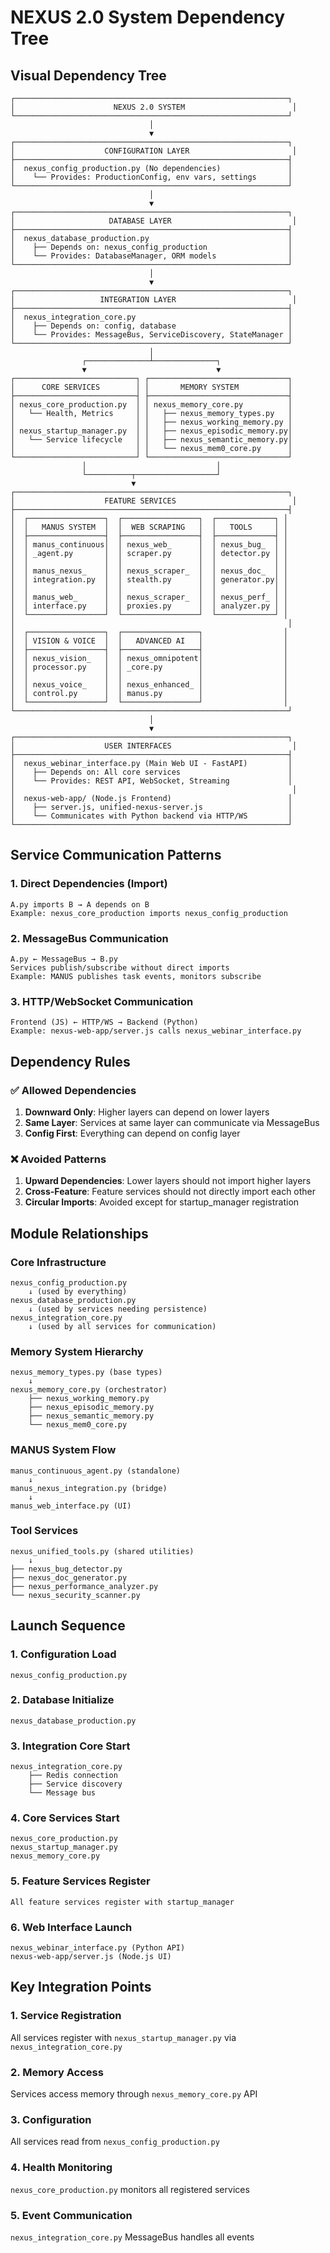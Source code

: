 # NEXUS 2.0 System Dependency Tree

## Visual Dependency Tree

```
┌─────────────────────────────────────────────────────────────┐
│                      NEXUS 2.0 SYSTEM                        │
└─────────────────────────────────────────────────────────────┘
                               │
                               ▼
┌─────────────────────────────────────────────────────────────┐
│                    CONFIGURATION LAYER                       │
├─────────────────────────────────────────────────────────────┤
│  nexus_config_production.py (No dependencies)               │
│    └── Provides: ProductionConfig, env vars, settings       │
└─────────────────────────────────────────────────────────────┘
                               │
                               ▼
┌─────────────────────────────────────────────────────────────┐
│                     DATABASE LAYER                           │
├─────────────────────────────────────────────────────────────┤
│  nexus_database_production.py                               │
│    ├── Depends on: nexus_config_production                  │
│    └── Provides: DatabaseManager, ORM models                │
└─────────────────────────────────────────────────────────────┘
                               │
                               ▼
┌─────────────────────────────────────────────────────────────┐
│                   INTEGRATION LAYER                          │
├─────────────────────────────────────────────────────────────┤
│  nexus_integration_core.py                                  │
│    ├── Depends on: config, database                         │
│    └── Provides: MessageBus, ServiceDiscovery, StateManager │
└─────────────────────────────────────────────────────────────┘
                               │
                ┌──────────────┴──────────────┐
                ▼                             ▼
┌───────────────────────────┐ ┌───────────────────────────────┐
│      CORE SERVICES        │ │       MEMORY SYSTEM           │
├───────────────────────────┤ ├───────────────────────────────┤
│ nexus_core_production.py  │ │ nexus_memory_core.py          │
│   └── Health, Metrics     │ │   ├── nexus_memory_types.py   │
│                           │ │   ├── nexus_working_memory.py │
│ nexus_startup_manager.py  │ │   ├── nexus_episodic_memory.py│
│   └── Service lifecycle   │ │   ├── nexus_semantic_memory.py│
│                           │ │   └── nexus_mem0_core.py      │
└───────────────────────────┘ └───────────────────────────────┘
                │                             │
                └──────────┬──────────────────┘
                           ▼
┌─────────────────────────────────────────────────────────────┐
│                    FEATURE SERVICES                          │
├─────────────────────────────────────────────────────────────┤
│  ┌─────────────────┐  ┌─────────────────┐  ┌─────────────┐ │
│  │   MANUS SYSTEM  │  │  WEB SCRAPING   │  │   TOOLS     │ │
│  ├─────────────────┤  ├─────────────────┤  ├─────────────┤ │
│  │ manus_continuous│  │ nexus_web_      │  │ nexus_bug_  │ │
│  │ _agent.py       │  │ scraper.py      │  │ detector.py │ │
│  │                 │  │                 │  │             │ │
│  │ manus_nexus_    │  │ nexus_scraper_  │  │ nexus_doc_  │ │
│  │ integration.py  │  │ stealth.py      │  │ generator.py│ │
│  │                 │  │                 │  │             │ │
│  │ manus_web_      │  │ nexus_scraper_  │  │ nexus_perf_ │ │
│  │ interface.py    │  │ proxies.py      │  │ analyzer.py │ │
│  └─────────────────┘  └─────────────────┘  └─────────────┘ │
│                                                             │
│  ┌─────────────────┐  ┌─────────────────┐                  │
│  │ VISION & VOICE  │  │   ADVANCED AI   │                  │
│  ├─────────────────┤  ├─────────────────┤                  │
│  │ nexus_vision_   │  │ nexus_omnipotent│                  │
│  │ processor.py    │  │ _core.py        │                  │
│  │                 │  │                 │                  │
│  │ nexus_voice_    │  │ nexus_enhanced_ │                  │
│  │ control.py      │  │ manus.py        │                  │
│  └─────────────────┘  └─────────────────┘                  │
└─────────────────────────────────────────────────────────────┘
                               │
                               ▼
┌─────────────────────────────────────────────────────────────┐
│                    USER INTERFACES                           │
├─────────────────────────────────────────────────────────────┤
│  nexus_webinar_interface.py (Main Web UI - FastAPI)         │
│    ├── Depends on: All core services                        │
│    └── Provides: REST API, WebSocket, Streaming             │
│                                                              │
│  nexus-web-app/ (Node.js Frontend)                          │
│    ├── server.js, unified-nexus-server.js                   │
│    └── Communicates with Python backend via HTTP/WS         │
└─────────────────────────────────────────────────────────────┘
```

## Service Communication Patterns

### 1. Direct Dependencies (Import)
```
A.py imports B → A depends on B
Example: nexus_core_production imports nexus_config_production
```

### 2. MessageBus Communication
```
A.py ← MessageBus → B.py
Services publish/subscribe without direct imports
Example: MANUS publishes task events, monitors subscribe
```

### 3. HTTP/WebSocket Communication
```
Frontend (JS) ← HTTP/WS → Backend (Python)
Example: nexus-web-app/server.js calls nexus_webinar_interface.py
```

## Dependency Rules

### ✅ Allowed Dependencies
1. **Downward Only**: Higher layers can depend on lower layers
2. **Same Layer**: Services at same layer can communicate via MessageBus
3. **Config First**: Everything can depend on config layer

### ❌ Avoided Patterns
1. **Upward Dependencies**: Lower layers should not import higher layers
2. **Cross-Feature**: Feature services should not directly import each other
3. **Circular Imports**: Avoided except for startup_manager registration

## Module Relationships

### Core Infrastructure
```
nexus_config_production.py
    ↓ (used by everything)
nexus_database_production.py
    ↓ (used by services needing persistence)
nexus_integration_core.py
    ↓ (used by all services for communication)
```

### Memory System Hierarchy
```
nexus_memory_types.py (base types)
    ↓
nexus_memory_core.py (orchestrator)
    ├── nexus_working_memory.py
    ├── nexus_episodic_memory.py
    ├── nexus_semantic_memory.py
    └── nexus_mem0_core.py
```

### MANUS System Flow
```
manus_continuous_agent.py (standalone)
    ↓
manus_nexus_integration.py (bridge)
    ↓
manus_web_interface.py (UI)
```

### Tool Services
```
nexus_unified_tools.py (shared utilities)
    ↓
├── nexus_bug_detector.py
├── nexus_doc_generator.py
├── nexus_performance_analyzer.py
└── nexus_security_scanner.py
```

## Launch Sequence

### 1. Configuration Load
```
nexus_config_production.py
```

### 2. Database Initialize
```
nexus_database_production.py
```

### 3. Integration Core Start
```
nexus_integration_core.py
    ├── Redis connection
    ├── Service discovery
    └── Message bus
```

### 4. Core Services Start
```
nexus_core_production.py
nexus_startup_manager.py
nexus_memory_core.py
```

### 5. Feature Services Register
```
All feature services register with startup_manager
```

### 6. Web Interface Launch
```
nexus_webinar_interface.py (Python API)
nexus-web-app/server.js (Node.js UI)
```

## Key Integration Points

### 1. Service Registration
All services register with `nexus_startup_manager.py` via `nexus_integration_core.py`

### 2. Memory Access
Services access memory through `nexus_memory_core.py` API

### 3. Configuration
All services read from `nexus_config_production.py`

### 4. Health Monitoring
`nexus_core_production.py` monitors all registered services

### 5. Event Communication
`nexus_integration_core.py` MessageBus handles all events